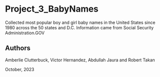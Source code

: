 # Project_3_BabyNames
Collected most popular boy and girl baby names in the United States since 1980 across the 50 states and D.C. Information came from Social Security Administration.GOV

## Authors

Amberlie Clutterbuck, Victor Hernandez, Abdullah Jaura and Robert Takan

October, 2023
